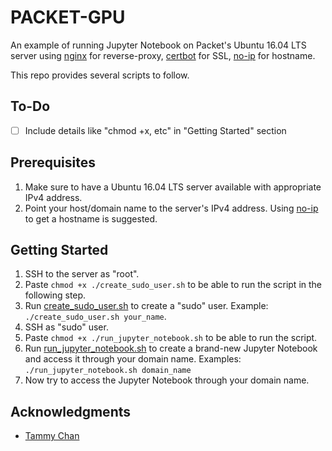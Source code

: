 # PACKET-GPU
An example of running Jupyter Notebook on Packet's Ubuntu 16.04 LTS server using [nginx](https://www.nginx.com/) for reverse-proxy, [certbot](https://certbot.eff.org/) for SSL, [no-ip](https://www.noip.com/) for hostname.

This repo provides several scripts to follow.

## To-Do

- [ ] Include details like "chmod +x, etc" in "Getting Started" section

## Prerequisites

1. Make sure to have a Ubuntu 16.04 LTS server available with appropriate IPv4 address.
2. Point your host/domain name to the server's IPv4 address. Using [no-ip](https://www.noip.com/) to get a hostname is suggested. 

## Getting Started

1. SSH to the server as "root".
2. Paste `chmod +x ./create_sudo_user.sh` to be able to run the script in the following step.
3. Run [create_sudo_user.sh](https://github.com/zalkar-z/packet-gpu/blob/master/create_sudo_user.sh) to create a "sudo" user. Example: `./create_sudo_user.sh your_name`.
4. SSH as "sudo" user.
5. Paste `chmod +x ./run_jupyter_notebook.sh` to be able to run the script.
6. Run [run_jupyter_notebook.sh](https://github.com/zalkar-z/packet-gpu/blob/master/run_jupyter_notebook.sh) to create a brand-new Jupyter Notebook and access it through your domain name. Examples: `./run_jupyter_notebook.sh domain_name`
7. Now try to access the Jupyter Notebook through your domain name.


## Acknowledgments

- [Tammy Chan](https://github.com/tchan2)
